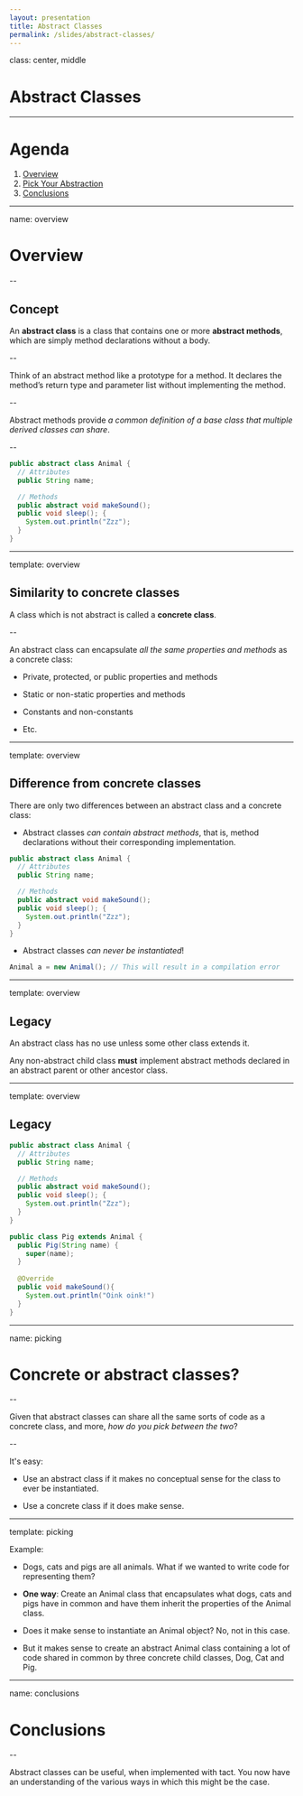 ```yaml
---
layout: presentation
title: Abstract Classes
permalink: /slides/abstract-classes/
---
```


class: center, middle

# Abstract Classes

---

# Agenda

1. [Overview](#concept)
1. [Pick Your Abstraction](#picking)
1. [Conclusions](#conclusions)

---

name: overview

# Overview

--

## Concept

An **abstract class** is a class that contains one or more **abstract methods**, which are simply method declarations without a body.

--

Think of an abstract method like a prototype for a method. It declares the method’s return type and parameter list without implementing the method.

--

Abstract methods provide _a common definition of a base class that multiple derived classes can share_.

--

```java
public abstract class Animal {
  // Attributes
  public String name;

  // Methods
  public abstract void makeSound();
  public void sleep(); {
    System.out.println("Zzz");
  }
}
```

---

template: overview

## Similarity to concrete classes

A class which is not abstract is called a **concrete class**.

--

An abstract class can encapsulate _all the same properties and methods_ as a concrete class:

- Private, protected, or public properties and methods

- Static or non-static properties and methods

- Constants and non-constants

- Etc.

---

template: overview

## Difference from concrete classes

There are only two differences between an abstract class and a concrete class:

- Abstract classes _can contain abstract methods_, that is, method declarations without their corresponding implementation.

```java
public abstract class Animal {
  // Attributes
  public String name;

  // Methods
  public abstract void makeSound();
  public void sleep(); {
    System.out.println("Zzz");
  }
}
```

- Abstract classes _can never be instantiated_!

```java
Animal a = new Animal(); // This will result in a compilation error
```

---

template: overview

## Legacy

An abstract class has no use unless some other class extends it.

Any non-abstract child class **must** implement abstract methods declared in an abstract parent or other ancestor class.

---

template: overview

## Legacy

```java
public abstract class Animal {
  // Attributes
  public String name;

  // Methods
  public abstract void makeSound();
  public void sleep(); {
    System.out.println("Zzz");
  }
}
```

```java
public class Pig extends Animal {
  public Pig(String name) {
    super(name);
  }
  
  @Override
  public void makeSound(){
    System.out.println("Oink oink!")
  }
}
```

---

name: picking

# Concrete or abstract classes?

--

Given that abstract classes can share all the same sorts of code as a concrete class, and more, _how do you pick between the two_?

--

It's easy:

- Use an abstract class if it makes no conceptual sense for the class to ever be instantiated.

- Use a concrete class if it does make sense.

---

template: picking

Example:

- Dogs, cats and pigs are all animals. What if we wanted to write code for representing them? 

- **One way**: Create an Animal class that encapsulates what dogs, cats and pigs have in common and have them inherit the properties of the Animal class.

- Does it make sense to instantiate an Animal object? No, not in this case. 

- But it makes sense to create an abstract Animal class containing a lot of code shared in common by three concrete child classes, Dog, Cat and Pig.

---

name: conclusions

# Conclusions

--

Abstract classes can be useful, when implemented with tact. You now have an understanding of the various ways in which this might be the case.
